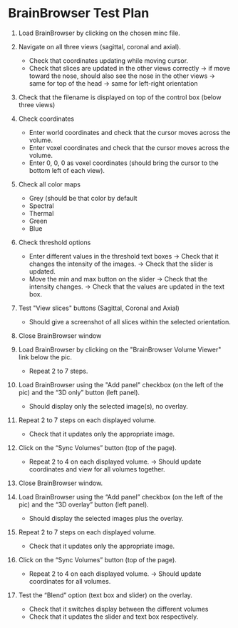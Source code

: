 # BrainBrowser Test Plan

1. Load BrainBrowser by clicking on the chosen minc file.

2. Navigate on all three views (sagittal, coronal and axial). 
    - Check that coordinates updating while moving cursor. 
    - Check that slices are updated in the other views correctly 
        -> if move toward the nose, should also see the nose in the other views
        -> same for top of the head 
        -> same for left-right orientation

3. Check that the filename is displayed on top of the control box (below three views)

4. Check coordinates 
    - Enter world coordinates and check that the cursor moves across the volume. 
    - Enter voxel coordinates and check that the cursor moves across the volume. 
    - Enter 0, 0, 0 as voxel coordinates (should bring the cursor to the bottom left of each view).

5. Check all color maps
    - Grey (should be that color by default
    - Spectral
    - Thermal
    - Green
    - Blue

6. Check threshold options
    - Enter different values in the threshold text boxes
        -> Check that it changes the intensity of the images.
        -> Check that the slider is updated. 
    - Move the min and max button on the slider 
        -> Check that the intensity changes.
        -> Check that the values are updated in the text box.

7. Test "View slices" buttons (Sagittal, Coronal and Axial)
    - Should give a screenshot of all slices within the selected orientation.

8. Close BrainBrowser window

9. Load BrainBrowser by clicking on the "BrainBrowser Volume Viewer" link below the pic.
    - Repeat 2 to 7 steps.

10. Load BrainBrowser using the "Add panel" checkbox (on the left of the pic) and the “3D only” button (left panel). 
    - Should display only the selected image(s), no overlay. 

11. Repeat 2 to 7 steps on each displayed volume. 
    - Check that it updates only the appropriate image.

12. Click on the “Sync Volumes” button (top of the page). 
    - Repeat 2 to 4 on each displayed volume. 
        -> Should update coordinates and view for all volumes together.

13. Close BrainBrowser window. 

14. Load BrainBrowser using the “Add panel” checkbox (on the left of the pic) and the “3D overlay” button (left panel). 
    - Should display the selected images plus the overlay.

15. Repeat 2 to 7 steps on each displayed volume. 
    - Check that it updates only the appropriate image.

16. Click on the “Sync Volumes” button (top of the page). 
    - Repeat 2 to 4 on each displayed volume. 
        -> Should update coordinates for all volumes.

17. Test the “Blend” option (text box and slider) on the overlay. 
    - Check that it switches display between the different volumes
    - Check that it updates the slider and text box respectively. 
